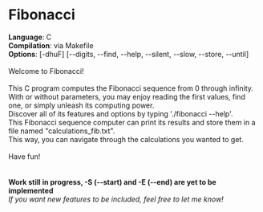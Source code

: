 # Fibonacci
<b>Language</b>: C<br>
<b>Compilation</b>: via Makefile<br>
<b>Options</b>: [-dhuF] [--digits, --find, --help, --silent, --slow, --store, --until]<br>
<br>
Welcome to Fibonacci!<br>
<br>
This C program computes the Fibonacci sequence from 0 through infinity.<br>
With or without parameters, you may enjoy reading the first values, find one, or simply unleash its computing power.<br>
Discover all of its features and options by typing './fibonacci --help'.<br>
This Fibonacci sequence computer can print its results and store them in a file named "calculations_fib.txt".<br>
This way, you can navigate through the calculations you wanted to get.<br>
<br>
Have fun!<br>
<br>
<br>
<b>Work still in progress, -S (--start) and -E (--end) are yet to be implemented</b><br>
<i>If you want new features to be included, feel free to let me know!</i>